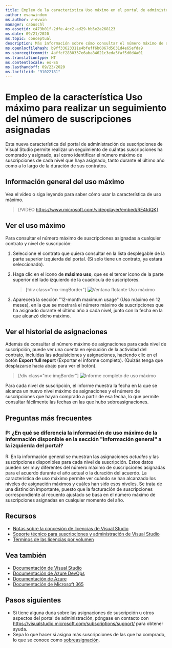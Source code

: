 ```yaml
---
title: Empleo de la característica Uso máximo en el portal de administración
author: evanwindom
ms.author: v-evwin
manager: cabuschl
ms.assetid: c473b01f-2dfe-4cc2-ad29-bb5e2a268123
ms.date: 09/21/2020
ms.topic: conceptual
description: Más información sobre cómo consultar el número máximo de suscripciones asignadas en el portal de administración
ms.openlocfilehash: b9ff33623311e4bfeff6b6067d5631d4e65efda9
ms.sourcegitcommit: 4affcf2830337e6aba84621c3eda5faf5d0d4a01
ms.translationtype: HT
ms.contentlocale: es-ES
ms.lasthandoff: 09/23/2020
ms.locfileid: "91022181"
---
```

# <a name="use-the-maximum-usage-feature-to-track-the-number-of-assigned-subscriptions"></a>Empleo de la característica Uso máximo para realizar un seguimiento del número de suscripciones asignadas
Esta nueva característica del portal de administración de suscripciones de Visual Studio permite realizar un seguimiento de cuántas suscripciones ha comprado y asignado, así como identificar el número máximo de suscripciones de cada nivel que haya asignado, tanto durante el último año como a lo largo de la duración de sus contratos. 

## <a name="maximum-usage-overview"></a>Información general del uso máximo
Vea el vídeo o siga leyendo para saber cómo usar la característica de uso máximo. 
> [!VIDEO https://www.microsoft.com/videoplayer/embed/RE4tdQK] 

## <a name="view-your-maximum-usage"></a>Ver el uso máximo
Para consultar el número máximo de suscripciones asignadas a cualquier contrato y nivel de suscripción:
1. Seleccione el contrato que quiera consultar en la lista desplegable de la parte superior izquierda del portal. (Si solo tiene un contrato, ya estará seleccionado).
2. Haga clic en el icono de **máximo uso**, que es el tercer icono de la parte superior del lado izquierdo de la cuadrícula de suscriptores.  

    > [!div class="mx-imgBorder"]
    > ![Ventana flotante Uso máximo](_img/maximum-usage/maximum-usage-menu.png "Haga clic en el botón Uso máximo para ver el número máximo de cada tipo de suscripción que ha asignado.")

3. Aparecerá la sección "12-month maximum usage" (Uso máximo en 12 meses), en la que se mostrará el número máximo de suscripciones que ha asignado durante el último año a cada nivel, junto con la fecha en la que alcanzó dicho máximo.    

## <a name="view-your-assignment-history"></a>Ver el historial de asignaciones
Además de consultar el número máximo de asignaciones para cada nivel de suscripción, puede ver una cuenta en ejecución de la actividad del contrato, incluidas las adquisiciones y asignaciones, haciendo clic en el botón **Export full report** (Exportar el informe completo).  (Quizás tenga que desplazarse hacia abajo para ver el botón).  

> [!div class="mx-imgBorder"]
> ![Informe completo de uso máximo](_img/maximum-usage/maximum-usage-full-report.png "El informe completo incluye un registro de todas las compras de suscripción y las asignaciones.")

Para cada nivel de suscripción, el informe muestra la fecha en la que se alcanza un nuevo nivel máximo de asignaciones y el número de suscripciones que hayan comprado a partir de esa fecha, lo que permite consultar fácilmente las fechas en las que hubo sobreasignaciones.  

## <a name="frequently-asked-questions"></a>Preguntas más frecuentes
### <a name="q-how-is-the-information-in-the-maximum-usage-different-from-the-assignment-information-available-in-the-overview-section-on-the-left-side-of-the-portal"></a>P: ¿En qué se diferencia la información de uso máximo de la información disponible en la sección "Información general" a la izquierda del portal?
R:  En la información general se muestran las asignaciones *actuales* y las suscripciones disponibles para cada nivel de suscripción.  Estos datos pueden ser muy diferentes del número máximo de suscripciones asignadas para el acuerdo durante el año actual o la duración del acuerdo.  La característica de uso máximo permite ver cuándo se han alcanzado los niveles de asignación máximos y cuáles han sido esos niveles.  Se trata de una distinción importante, puesto que la facturación de suscripciones correspondiente al recuento ajustado se basa en el número máximo de suscripciones asignadas en cualquier momento del año. 

## <a name="resources"></a>Recursos
- [Notas sobre la concesión de licencias de Visual Studio](https://visualstudio.microsoft.com/wp-content/uploads/2019/06/Visual-Studio-Licensing-Whitepaper-May-2019.pdf)
- [Soporte técnico para suscripciones y administración de Visual Studio](https://visualstudio.microsoft.com/support/support-overview-vs)
- [Términos de las licencias por volumen](https://www.microsoft.com/licensing/product-licensing/products.aspx)

## <a name="see-also"></a>Vea también
- [Documentación de Visual Studio](/visualstudio/)
- [Documentación de Azure DevOps](/azure/devops/)
- [Documentación de Azure](/azure/)
- [Documentación de Microsoft 365](/microsoft-365/)

## <a name="next-steps"></a>Pasos siguientes
- Si tiene alguna duda sobre las asignaciones de suscripción u otros aspectos del portal de administración, póngase en contacto con https://visualstudio.microsoft.com/subscriptions/support/ para obtener ayuda. 
- Sepa lo que hacer si asigna más suscripciones de las que ha comprado, lo que se conoce como [sobreasignación](handle-overclaimed-license.md).
